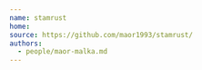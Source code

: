 ```yaml
---
name: stamrust
home:
source: https://github.com/maor1993/stamrust/
authors:
  - people/maor-malka.md
---
```

